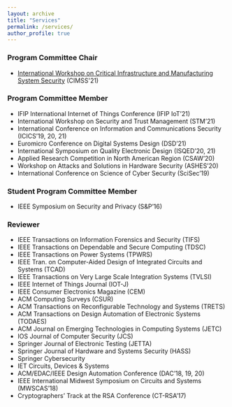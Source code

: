 ```yaml
---
layout: archive
title: "Services"
permalink: /services/
author_profile: true
---
```


### Program Committee Chair

- [International Workshop on Critical Infrastructure and Manufacturing System Security](https://cimssworkshop.github.io/) (CIMSS'21)

### Program Committee Member

- IFIP International Internet of Things Conference (IFIP IoT’21)
- International Workshop on Security and Trust Management (STM’21)
- International Conference on Information and Communications Security (ICICS’19, 20, 21)
- Euromicro Conference on Digital Systems Design (DSD’21)
- International Symposium on Quality Electronic Design (ISQED’20, 21) 
- Applied Research Competition in North American Region (CSAW’20)
- Workshop on Attacks and Solutions in Hardware Security (ASHES’20)
- International Conference on Science of Cyber Security (SciSec’19)

### Student Program Committee Member

- IEEE Symposium on Security and Privacy (S&P’16)

### Reviewer

- IEEE Transactions on Information Forensics and Security (TIFS)
- IEEE Transactions on Dependable and Secure Computing (TDSC)
- IEEE Transactions on Power Systems (TPWRS)
- IEEE Tran. on Computer-Aided Design of Integrated Circuits and Systems (TCAD)
- IEEE Transactions on Very Large Scale Integration Systems (TVLSI)
- IEEE Internet of Things Journal (IOT-J)
- IEEE Consumer Electronics Magazine (CEM)
- ACM Computing Surveys (CSUR)
- ACM Transactions on Reconfigurable Technology and Systems (TRETS)
- ACM Transactions on Design Automation of Electronic Systems (TODAES)
- ACM Journal on Emerging Technologies in Computing Systems (JETC)
- IOS Journal of Computer Security (JCS)
- Springer Journal of Electronic Testing (JETTA)
- Springer Journal of Hardware and Systems Security (HASS)
- Springer Cybersecurity
- IET Circuits, Devices & Systems
- ACM/EDAC/IEEE Design Automation Conference (DAC’18, 19, 20)
- IEEE International Midwest Symposium on Circuits and Systems (MWSCAS’18)
- Cryptographers’ Track at the RSA Conference (CT-RSA’17)
 
